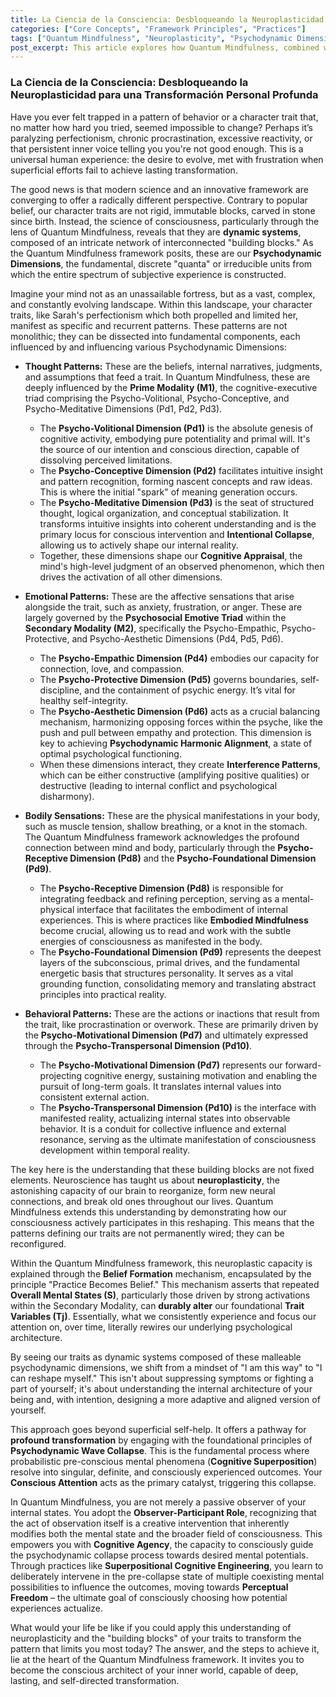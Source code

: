 ```yaml
---
title: La Ciencia de la Consciencia: Desbloqueando la Neuroplasticidad para una Transformación Personal Profunda
categories: ["Core Concepts", "Framework Principles", "Practices"]
tags: ["Quantum Mindfulness", "Neuroplasticity", "Psychodynamic Dimensions", "Personal Transformation", "Cognitive Agency", "Self-Mastery", "Internal Architecture"]
post_excerpt: This article explores how Quantum Mindfulness, combined with insights from neuroplasticity, offers a revolutionary approach to personal transformation. It reveals that our character traits are not fixed but dynamic systems composed of interconnected psychodynamic dimensions, capable of conscious reshaping. Discover how to become the conscious architect of your inner world, moving beyond limiting patterns into profound self-mastery.
---
```


### La Ciencia de la Consciencia: Desbloqueando la Neuroplasticidad para una Transformación Personal Profunda

Have you ever felt trapped in a pattern of behavior or a character trait that, no matter how hard you tried, seemed impossible to change? Perhaps it’s paralyzing perfectionism, chronic procrastination, excessive reactivity, or that persistent inner voice telling you you're not good enough. This is a universal human experience: the desire to evolve, met with frustration when superficial efforts fail to achieve lasting transformation.

The good news is that modern science and an innovative framework are converging to offer a radically different perspective. Contrary to popular belief, our character traits are not rigid, immutable blocks, carved in stone since birth. Instead, the science of consciousness, particularly through the lens of Quantum Mindfulness, reveals that they are **dynamic systems**, composed of an intricate network of interconnected "building blocks." As the Quantum Mindfulness framework posits, these are our **Psychodynamic Dimensions**, the fundamental, discrete "quanta" or irreducible units from which the entire spectrum of subjective experience is constructed.

Imagine your mind not as an unassailable fortress, but as a vast, complex, and constantly evolving landscape. Within this landscape, your character traits, like Sarah's perfectionism which both propelled and limited her, manifest as specific and recurrent patterns. These patterns are not monolithic; they can be dissected into fundamental components, each influenced by and influencing various Psychodynamic Dimensions:

*   **Thought Patterns:** These are the beliefs, internal narratives, judgments, and assumptions that feed a trait. In Quantum Mindfulness, these are deeply influenced by the **Prime Modality (M1)**, the cognitive-executive triad comprising the Psycho-Volitional, Psycho-Conceptive, and Psycho-Meditative Dimensions (Pd1, Pd2, Pd3).
    *   The **Psycho-Volitional Dimension (Pd1)** is the absolute genesis of cognitive activity, embodying pure potentiality and primal will. It's the source of our intention and conscious direction, capable of dissolving perceived limitations.
    *   The **Psycho-Conceptive Dimension (Pd2)** facilitates intuitive insight and pattern recognition, forming nascent concepts and raw ideas. This is where the initial "spark" of meaning generation occurs.
    *   The **Psycho-Meditative Dimension (Pd3)** is the seat of structured thought, logical organization, and conceptual stabilization. It transforms intuitive insights into coherent understanding and is the primary locus for conscious intervention and **Intentional Collapse**, allowing us to actively shape our internal reality.
    *   Together, these dimensions shape our **Cognitive Appraisal**, the mind's high-level judgment of an observed phenomenon, which then drives the activation of all other dimensions.

*   **Emotional Patterns:** These are the affective sensations that arise alongside the trait, such as anxiety, frustration, or anger. These are largely governed by the **Psychosocial Emotive Triad** within the **Secondary Modality (M2)**, specifically the Psycho-Empathic, Psycho-Protective, and Psycho-Aesthetic Dimensions (Pd4, Pd5, Pd6).
    *   The **Psycho-Empathic Dimension (Pd4)** embodies our capacity for connection, love, and compassion.
    *   The **Psycho-Protective Dimension (Pd5)** governs boundaries, self-discipline, and the containment of psychic energy. It’s vital for healthy self-integrity.
    *   The **Psycho-Aesthetic Dimension (Pd6)** acts as a crucial balancing mechanism, harmonizing opposing forces within the psyche, like the push and pull between empathy and protection. This dimension is key to achieving **Psychodynamic Harmonic Alignment**, a state of optimal psychological functioning.
    *   When these dimensions interact, they create **Interference Patterns**, which can be either constructive (amplifying positive qualities) or destructive (leading to internal conflict and psychological disharmony).

*   **Bodily Sensations:** These are the physical manifestations in your body, such as muscle tension, shallow breathing, or a knot in the stomach. The Quantum Mindfulness framework acknowledges the profound connection between mind and body, particularly through the **Psycho-Receptive Dimension (Pd8)** and the **Psycho-Foundational Dimension (Pd9)**.
    *   The **Psycho-Receptive Dimension (Pd8)** is responsible for integrating feedback and refining perception, serving as a mental-physical interface that facilitates the embodiment of internal experiences. This is where practices like **Embodied Mindfulness** become crucial, allowing us to read and work with the subtle energies of consciousness as manifested in the body.
    *   The **Psycho-Foundational Dimension (Pd9)** represents the deepest layers of the subconscious, primal drives, and the fundamental energetic basis that structures personality. It serves as a vital grounding function, consolidating memory and translating abstract principles into practical reality.

*   **Behavioral Patterns:** These are the actions or inactions that result from the trait, like procrastination or overwork. These are primarily driven by the **Psycho-Motivational Dimension (Pd7)** and ultimately expressed through the **Psycho-Transpersonal Dimension (Pd10)**.
    *   The **Psycho-Motivational Dimension (Pd7)** represents our forward-projecting cognitive energy, sustaining motivation and enabling the pursuit of long-term goals. It translates internal values into consistent external action.
    *   The **Psycho-Transpersonal Dimension (Pd10)** is the interface with manifested reality, actualizing internal states into observable behavior. It is a conduit for collective influence and external resonance, serving as the ultimate manifestation of consciousness development within temporal reality.

The key here is the understanding that these building blocks are not fixed elements. Neuroscience has taught us about **neuroplasticity**, the astonishing capacity of our brain to reorganize, form new neural connections, and break old ones throughout our lives. Quantum Mindfulness extends this understanding by demonstrating how our consciousness actively participates in this reshaping. This means that the patterns defining our traits are not permanently wired; they can be reconfigured.

Within the Quantum Mindfulness framework, this neuroplastic capacity is explained through the **Belief Formation** mechanism, encapsulated by the principle "Practice Becomes Belief." This mechanism asserts that repeated **Overall Mental States (S)**, particularly those driven by strong activations within the Secondary Modality, can **durably alter** our foundational **Trait Variables (Tj)**. Essentially, what we consistently experience and focus our attention on, over time, literally rewires our underlying psychological architecture.

By seeing our traits as dynamic systems composed of these malleable psychodynamic dimensions, we shift from a mindset of "I am this way" to "I can reshape myself." This isn't about suppressing symptoms or fighting a part of yourself; it's about understanding the internal architecture of your being and, with intention, designing a more adaptive and aligned version of yourself.

This approach goes beyond superficial self-help. It offers a pathway for **profound transformation** by engaging with the foundational principles of **Psychodynamic Wave Collapse**. This is the fundamental process where probabilistic pre-conscious mental phenomena (**Cognitive Superposition**) resolve into singular, definite, and consciously experienced outcomes. Your **Conscious Attention** acts as the primary catalyst, triggering this collapse.

In Quantum Mindfulness, you are not merely a passive observer of your internal states. You adopt the **Observer-Participant Role**, recognizing that the act of observation itself is a creative intervention that inherently modifies both the mental state and the broader field of consciousness. This empowers you with **Cognitive Agency**, the capacity to consciously guide the psychodynamic collapse process towards desired mental potentials. Through practices like **Superpositional Cognitive Engineering**, you learn to deliberately intervene in the pre-collapse state of multiple coexisting mental possibilities to influence the outcomes, moving towards **Perceptual Freedom** – the ultimate goal of consciously choosing how potential experiences actualize.

What would your life be like if you could apply this understanding of neuroplasticity and the "building blocks" of your traits to transform the pattern that limits you most today? The answer, and the steps to achieve it, lie at the heart of the Quantum Mindfulness framework. It invites you to become the conscious architect of your inner world, capable of deep, lasting, and self-directed transformation.